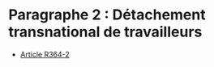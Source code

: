 # Paragraphe 2 : Détachement transnational de travailleurs

* [Article R364-2](./LEGIARTI000022123530.md)
